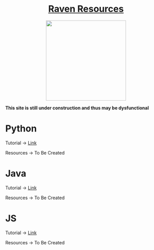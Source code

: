 <h1 align="center"><a href="https://ravenresources.herokuapp.com">Raven Resources</a></h1>
<p align="center">
  <img height="250" src="https://github.com/harrisbegca/RavenResources/blob/master/ravenhelp.svg"/>
</p>


**This site is still under construction and thus may be dysfunctional**
# Python
Tutorial -> <a href="https://ravenresources.herokuapp.com/learn/Python">Link</a>



Resources -> To Be Created


# Java
Tutorial -> <a href="https://ravenresources.herokuapp.com/learn/Java">Link</a>



Resources -> To Be Created


# JS
Tutorial -> <a href="https://ravenresources.herokuapp.com/learn/JS">Link</a>



Resources -> To Be Created
